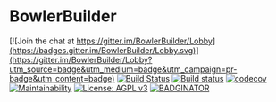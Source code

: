 # BowlerBuilder

[![Join the chat at https://gitter.im/BowlerBuilder/Lobby](https://badges.gitter.im/BowlerBuilder/Lobby.svg)](https://gitter.im/BowlerBuilder/Lobby?utm_source=badge&utm_medium=badge&utm_campaign=pr-badge&utm_content=badge)
[![Build Status](https://travis-ci.org/CommonWealthRobotics/BowlerBuilder.svg?branch=master)](https://travis-ci.org/CommonWealthRobotics/BowlerBuilder)
[![Build status](https://ci.appveyor.com/api/projects/status/vmoich4vkraiwkf6/branch/master?svg=true)](https://ci.appveyor.com/project/Octogonapus/bowlerbuilder/branch/master)
[![codecov](https://codecov.io/gh/CommonWealthRobotics/BowlerBuilder/branch/master/graph/badge.svg)](https://codecov.io/gh/CommonWealthRobotics/BowlerBuilder)
[![Maintainability](https://api.codeclimate.com/v1/badges/b1fd645b72cd625f9cc6/maintainability)](https://codeclimate.com/github/CommonWealthRobotics/BowlerBuilder/maintainability)
[![License: AGPL v3](https://img.shields.io/badge/License-AGPL%20v3-blue.svg)](https://www.gnu.org/licenses/agpl-3.0)
[![BADGINATOR](https://badginator.herokuapp.com/CommonWealthRobotics/BowlerBuilder.svg)](https://github.com/defunctzombie/badginator)
